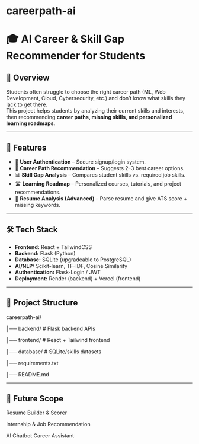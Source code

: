 # careerpath-ai

# 🎓 AI Career & Skill Gap Recommender for Students

## 🔹 Overview
Students often struggle to choose the right career path (ML, Web Development, Cloud, Cybersecurity, etc.) and don’t know what skills they lack to get there.  
This project helps students by analyzing their current skills and interests, then recommending **career paths, missing skills, and personalized learning roadmaps**.

---

## 🚀 Features
- 🔐 **User Authentication** – Secure signup/login system.
- 🎯 **Career Path Recommendation** – Suggests 2–3 best career options.
- 📊 **Skill Gap Analysis** – Compares student skills vs. required job skills.
- 🛣️ **Learning Roadmap** – Personalized courses, tutorials, and project recommendations.
- 📑 **Resume Analysis (Advanced)** – Parse resume and give ATS score + missing keywords.

---

## 🛠 Tech Stack
- **Frontend:** React + TailwindCSS
- **Backend:** Flask (Python)
- **Database:** SQLite (upgradeable to PostgreSQL)
- **AI/NLP:** Scikit-learn, TF-IDF, Cosine Similarity
- **Authentication:** Flask-Login / JWT
- **Deployment:** Render (backend) + Vercel (frontend)

---

## 📂 Project Structure
careerpath-ai/

  │── backend/ # Flask backend APIs

  │── frontend/ # React + Tailwind frontend

  │── database/ # SQLite/skills datasets

  │── requirements.txt
  
  │── README.md

---

## 📌 Future Scope

Resume Builder & Scorer

Internship & Job Recommendation

AI Chatbot Career Assistant
